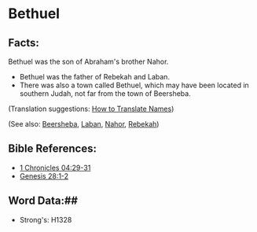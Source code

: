 # Bethuel #

## Facts: ##

Bethuel was the son of Abraham's brother Nahor.

* Bethuel was the father of Rebekah and Laban.
* There was also a town called Bethuel, which may have been located in southern Judah, not far from the town of Beersheba.

(Translation suggestions: [How to Translate Names](rc://en/ta/man/translate/translate-names))

(See also: [Beersheba](../other/beersheba.md), [Laban](../other/laban.md), [Nahor](../other/nahor.md), [Rebekah](../other/rebekah.md))

## Bible References: ##

* [1 Chronicles 04:29-31](rc://en/tn/help/1ch/04/29)
* [Genesis 28:1-2](rc://en/tn/help/gen/28/01)

## Word Data:##

* Strong's: H1328

